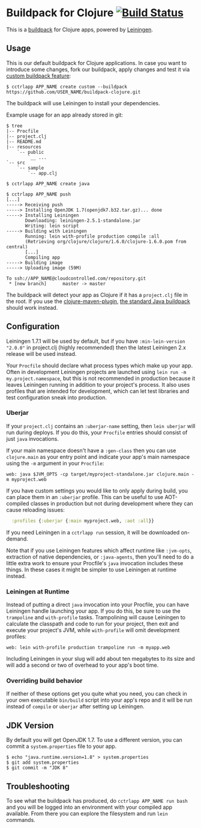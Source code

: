 # Buildpack for Clojure [![Build Status](https://travis-ci.org/cloudControl/buildpack-clojure.svg?branch=master)](https://travis-ci.org/cloudControl/buildpack-clojure)

This is a [buildpack](https://www.cloudcontrol.com/dev-center/Platform%20Documentation#buildpacks-and-the-procfile) for
Clojure apps, powered by [Leiningen](http://leiningen.org).

## Usage
This is our default buildpack for Clojure applications. In case you want to introduce some changes, fork our buildpack,
apply changes and test it via [custom buildpack feature](https://www.cloudcontrol.com/dev-center/Guides/Third-Party%20Buildpacks/Third-Party%20Buildpacks):

    $ cctrlapp APP_NAME create custom --buildpack https://github.com/USER_NAME/buildpack-clojure.git

The buildpack will use Leiningen to install your dependencies.

Example usage for an app already stored in git:

    $ tree
    |-- Procfile
    |-- project.clj
    |-- README.md
    |-- resources
        `-- public
            `__ ...
    `-- src
        `-- sample
            `-- app.clj

    $ cctrlapp APP_NAME create java

    $ cctrlapp APP_NAME push
    [...]
    -----> Receiving push
    -----> Installing OpenJDK 1.7(openjdk7.b32.tar.gz)... done
    -----> Installing Leiningen
           Downloading: leiningen-2.5.1-standalone.jar
           Writing: lein script
    -----> Building with Leiningen
           Running: lein with-profile production compile :all
           (Retrieving org/clojure/clojure/1.6.0/clojure-1.6.0.pom from central)
           [...]
           Compiling app
    -----> Building image
    -----> Uploading image (59M)

    To ssh://APP_NAME@cloudcontrolled.com/repository.git
     * [new branch]      master -> master

The buildpack will detect your app as Clojure if it has a
`project.clj` file in the root. If you use the
[clojure-maven-plugin](https://github.com/talios/clojure-maven-plugin),
[the standard Java buildpack](https://github.com/cloudControl/buildpack-java)
should work instead.

## Configuration

Leiningen 1.7.1 will be used by default, but if you have
`:min-lein-version "2.0.0"` in project.clj (highly recommended) then
the latest Leiningen 2.x release will be used instead.

Your `Procfile` should declare what process types which make up your
app. Often in development Leiningen projects are launched using `lein
run -m my.project.namespace`, but this is not recommended in
production because it leaves Leiningen running in addition to your
project's process. It also uses profiles that are intended for
development, which can let test libraries and test configuration sneak
into production.

### Uberjar

If your `project.clj` contains an `:uberjar-name` setting, then
`lein uberjar` will run during deploys. If you do this, your `Procfile`
entries should consist of just `java` invocations.

If your main namespace doesn't have a `:gen-class` then you can use
`clojure.main` as your entry point and indicate your app's main
namespace using the `-m` argument in your `Procfile`:

    web: java $JVM_OPTS -cp target/myproject-standalone.jar clojure.main -m myproject.web

If you have custom settings you would like to only apply during build,
you can place them in an `:uberjar` profile. This can be useful to use
AOT-compiled classes in production but not during development where
they can cause reloading issues:

```clj
  :profiles {:uberjar {:main myproject.web, :aot :all}}
```

If you need Leiningen in a `cctrlapp run` session, it will be downloaded on-demand.

Note that if you use Leiningen features which affect runtime like
`:jvm-opts`, extraction of native dependencies, or `:java-agents`,
then you'll need to do a little extra work to ensure your Procfile's
`java` invocation includes these things. In these cases it might be
simpler to use Leiningen at runtime instead.

### Leiningen at Runtime

Instead of putting a direct `java` invocation into your Procfile, you
can have Leiningen handle launching your app. If you do this, be sure
to use the `trampoline` and `with-profile` tasks. Trampolining will
cause Leiningen to calculate the classpath and code to run for your
project, then exit and execute your project's JVM, while
`with-profile` will omit development profiles:

    web: lein with-profile production trampoline run -m myapp.web

Including Leiningen in your slug will add about ten megabytes to its
size and will add a second or two of overhead to your app's boot time.

### Overriding build behavior

If neither of these options get you quite what you need, you can check
in your own executable `bin/build` script into your app's repo and it
will be run instead of `compile` or `uberjar` after setting up Leiningen.

## JDK Version

By default you will get OpenJDK 1.7. To use a different version, you
can commit a `system.properties` file to your app.

```
$ echo "java.runtime.version=1.8" > system.properties
$ git add system.properties
$ git commit -m "JDK 8"
```

## Troubleshooting

To see what the buildpack has produced, do `cctrlapp APP_NAME run bash` and you
will be logged into an environment with your compiled app available.
From there you can explore the filesystem and run `lein` commands.
